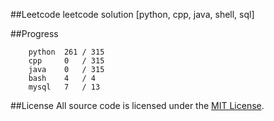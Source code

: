 ##Leetcode
leetcode solution [python, cpp, java, shell, sql]

##Progress
```	
    python  261 / 315
    cpp     0   / 315
    java    0   / 315
    bash    4   / 4
    mysql   7   / 13
```

##License
All source code is licensed under the [MIT License](https://raw.githubusercontent.com/luosch/leetcode/master/LICENSE).

